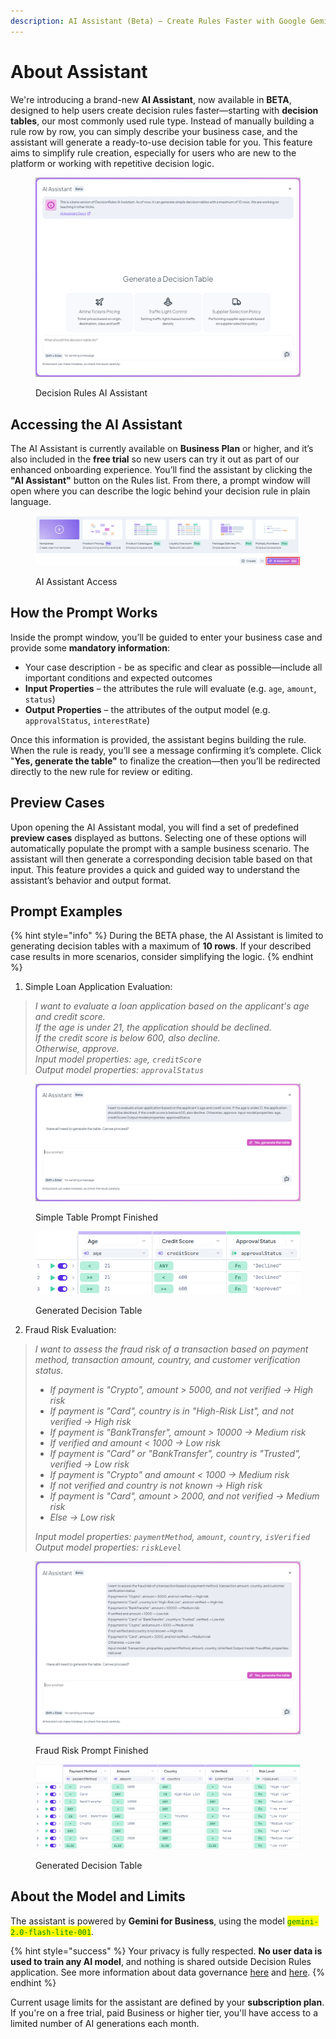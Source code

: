 ```yaml
---
description: AI Assistant (Beta) – Create Rules Faster with Google Gemini
---
```


# About Assistant

We're introducing a brand-new **AI Assistant**, now available in **BETA**, designed to help users create decision rules faster—starting with **decision tables**, our most commonly used rule type. Instead of manually building a rule row by row, you can simply describe your business case, and the assistant will generate a ready-to-use decision table for you. This feature aims to simplify rule creation, especially for users who are new to the platform or working with repetitive decision logic.

<figure><img src="../.gitbook/assets/ai_assistant_window (2).png" alt="" width="563"><figcaption><p>Decision Rules AI Assistant</p></figcaption></figure>

## Accessing the AI Assistant

The AI Assistant is currently available on **Business Plan** or higher, and it’s also included in the **free trial** so new users can try it out as part of our enhanced onboarding experience. You’ll find the assistant by clicking the **"AI Assistant"** button on the Rules list. From there, a prompt window will open where you can describe the logic behind your decision rule in plain language.

<figure><img src="../.gitbook/assets/ai_assistant_access.png" alt=""><figcaption><p>AI Assistant Access</p></figcaption></figure>

## How the Prompt Works

Inside the prompt window, you’ll be guided to enter your business case and provide some **mandatory information**:

* Your case description - be as specific and clear as possible—include all important conditions and expected outcomes
* **Input Properties** – the attributes the rule will evaluate (e.g. `age`, `amount`, `status`)
* **Output Properties** – the attributes of the output model (e.g. `approvalStatus`, `interestRate`)

Once this information is provided, the assistant begins building the rule. When the rule is ready, you’ll see a message confirming it’s complete. Click "**Yes, generate the table"** to finalize the creation—then you’ll be redirected directly to the new rule for review or editing.

## Preview Cases

Upon opening the AI Assistant modal, you will find a set of predefined **preview cases** displayed as buttons. Selecting one of these options will automatically populate the prompt with a sample business scenario. The assistant will then generate a corresponding decision table based on that input. This feature provides a quick and guided way to understand the assistant’s behavior and output format.

## Prompt Examples

{% hint style="info" %}
During the BETA phase, the AI Assistant is limited to generating decision tables with a maximum of **10 rows**. If your described case results in more scenarios, consider simplifying the logic.
{% endhint %}

1. Simple Loan Application Evaluation:

> _I want to evaluate a loan application based on the applicant's age and credit score._\
> _If the age is under 21, the application should be declined._\
> _If the credit score is below 600, also decline._\
> _Otherwise, approve._\
> _Input model properties: `age`, `creditScore`_\
> _Output model properties: `approvalStatus`_

<figure><img src="../.gitbook/assets/dr_ai_table_gen_ex1.png" alt=""><figcaption><p>Simple Table Prompt Finished</p></figcaption></figure>

<figure><img src="../.gitbook/assets/dr_ai_decision_table_ex1 (1).png" alt=""><figcaption><p>Generated Decision Table</p></figcaption></figure>

2. Fraud Risk Evaluation:

> _I want to assess the fraud risk of a transaction based on payment method, transaction amount, country, and customer verification status._
>
> * _If payment is "Crypto", amount > 5000, and not verified → High risk_
> * _If payment is "Card", country is in "High-Risk List", and not verified → High risk_
> * _If payment is "BankTransfer", amount > 10000 → Medium risk_
> * _If verified and amount < 1000 → Low risk_
> * _If payment is "Card" or "BankTransfer", country is "Trusted", verified → Low risk_
> * _If payment is "Crypto" and amount < 1000 → Medium risk_
> * _If not verified and country is not known → High risk_
> * _If payment is "Card", amount > 2000, and not verified → Medium risk_
> * _Else → Low risk_
>
> _Input model properties: `paymentMethod`, `amount`, `country`, `isVerified`_\
> _Output model properties: `riskLevel`_

<figure><img src="../.gitbook/assets/dr_ai_table_gen_ex2.png" alt=""><figcaption><p>Fraud Risk Prompt Finished</p></figcaption></figure>

<figure><img src="../.gitbook/assets/dr_ai_decision_table_ex2 (1).png" alt=""><figcaption><p>Generated Decision Table</p></figcaption></figure>

## About the Model and Limits

The assistant is powered by **Gemini for Business**, using the model <mark style="color:green;">`gemini-2.0-flash-lite-001`</mark>.

{% hint style="success" %}
Your privacy is fully respected. **No user data is used to train any AI model**, and nothing is shared outside Decision Rules application. See more information about data governance [here](https://cloud.google.com/vertex-ai/generative-ai/docs/data-governance) and [here](https://cloud.google.com/gemini/docs/discover/data-governance).
{% endhint %}

Current usage limits for the assistant are defined by your **subscription plan**. If you're on a free trial, paid Business or higher tier, you'll have access to a limited number of AI generations each month.
